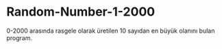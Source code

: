 # Random-Number-1-2000

0-2000 arasında rasgele olarak üretilen 10 sayıdan en büyük olanını bulan program.
